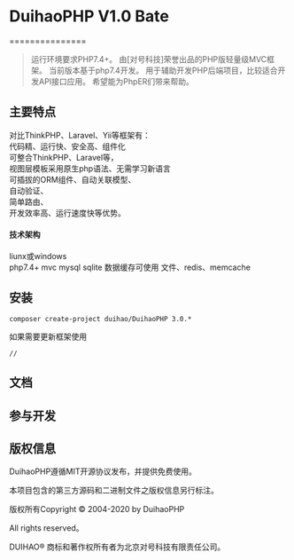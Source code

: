 # DuihaoPHP V1.0 Bate
===============
> 运行环境要求PHP7.4+。
由[对号科技]荣誉出品的PHP版轻量级MVC框架。
当前版本基于php7.4开发。
用于辅助开发PHP后端项目，比较适合开发API接口应用。
希望能为PhpER们带来帮助。

## 主要特点
对比ThinkPHP、Laravel、Yii等框架有：\
代码精、运行快、安全高、组件化\
可整合ThinkPHP、Laravel等，\
视图层模板采用原生php语法、无需学习新语言\
可插拔的ORM组件、自动关联模型、\
自动验证、\
简单路由、\
开发效率高、运行速度快等优势。

#### 技术架构
liunx或windows\
php7.4+ mvc mysql sqlite 数据缓存可使用 文件、redis、memcache


## 安装

~~~
composer create-project duihao/DuihaoPHP 3.0.*
~~~

如果需要更新框架使用
~~~
//
~~~

## 文档



## 参与开发



## 版权信息

DuihaoPHP遵循MIT开源协议发布，并提供免费使用。

本项目包含的第三方源码和二进制文件之版权信息另行标注。

版权所有Copyright © 2004-2020 by DuihaoPHP

All rights reserved。

DUIHAO® 商标和著作权所有者为北京对号科技有限责任公司。
